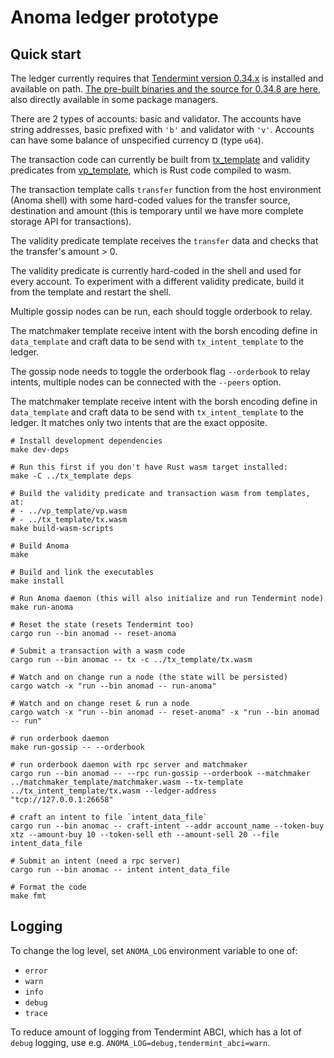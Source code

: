 # Anoma ledger prototype

## Quick start

The ledger currently requires that [Tendermint version 0.34.x](https://github.com/tendermint/tendermint) is installed and available on path. [The pre-built binaries and the source for 0.34.8 are here](https://github.com/tendermint/tendermint/releases/tag/v0.34.8), also directly available in some package managers.

There are 2 types of accounts: basic and validator. The accounts have string addresses, basic prefixed with `'b'` and validator with `'v'`. Accounts can have some balance of unspecified currency ¤ (type `u64`).

The transaction code can currently be built from [tx_template](../tx_template) and validity predicates from [vp_template](../vp_template), which is Rust code compiled to wasm.

The transaction template calls `transfer` function from the host environment (Anoma shell) with some hard-coded values for the transfer source, destination and amount (this is temporary until we have more complete storage API for transactions).

The validity predicate template receives the `transfer` data and checks that the transfer's amount > 0.

The validity predicate is currently hard-coded in the shell and used for every account. To experiment with a different validity predicate, build it from the template and restart the shell.

Multiple gossip nodes can be run, each should toggle orderbook to relay.

The matchmaker template receive intent with the borsh encoding define in `data_template` and craft data to be send with `tx_intent_template` to the ledger.


The gossip node needs to toggle the orderbook flag `--orderbook` to relay intents, multiple nodes can be connected with the `--peers` option.

The matchmaker template receive intent with the borsh encoding define in `data_template` and craft data to be send with `tx_intent_template` to the ledger. It matches only two intents that are the exact opposite.

```shell
# Install development dependencies
make dev-deps

# Run this first if you don't have Rust wasm target installed:
make -C ../tx_template deps

# Build the validity predicate and transaction wasm from templates, at:
# - ../vp_template/vp.wasm
# - ../tx_template/tx.wasm
make build-wasm-scripts

# Build Anoma
make

# Build and link the executables
make install

# Run Anoma daemon (this will also initialize and run Tendermint node)
make run-anoma

# Reset the state (resets Tendermint too)
cargo run --bin anomad -- reset-anoma

# Submit a transaction with a wasm code
cargo run --bin anomac -- tx -c ../tx_template/tx.wasm

# Watch and on change run a node (the state will be persisted)
cargo watch -x "run --bin anomad -- run-anoma"

# Watch and on change reset & run a node
cargo watch -x "run --bin anomad -- reset-anoma" -x "run --bin anomad -- run"

# run orderbook daemon
make run-gossip -- --orderbook

# run orderbook daemon with rpc server and matchmaker
cargo run --bin anomad -- --rpc run-gossip --orderbook --matchmaker ../matchmaker_template/matchmaker.wasm --tx-template ../tx_intent_template/tx.wasm --ledger-address  "tcp://127.0.0.1:26658"

# craft an intent to file `intent_data_file`
cargo run --bin anomac -- craft-intent --addr account_name --token-buy xtz --amount-buy 10 --token-sell eth --amount-sell 20 --file intent_data_file

# Submit an intent (need a rpc server)
cargo run --bin anomac -- intent intent_data_file

# Format the code
make fmt
```

## Logging

To change the log level, set `ANOMA_LOG` environment variable to one of:
- `error`
- `warn`
- `info`
- `debug`
- `trace`

To reduce amount of logging from Tendermint ABCI, which has a lot of `debug` logging, use e.g. `ANOMA_LOG=debug,tendermint_abci=warn`.
